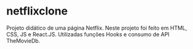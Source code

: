 # netflixclone
Projeto didático de uma página Netflix. Neste projeto foi feito em HTML, CSS, JS e React.JS. Utilizadas funções Hooks e consumo de API TheMovieDb.
